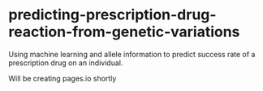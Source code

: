 # predicting-prescription-drug-reaction-from-genetic-variations
Using machine learning and allele information to predict success rate of a prescription drug on an individual. 

Will be creating pages.io shortly
